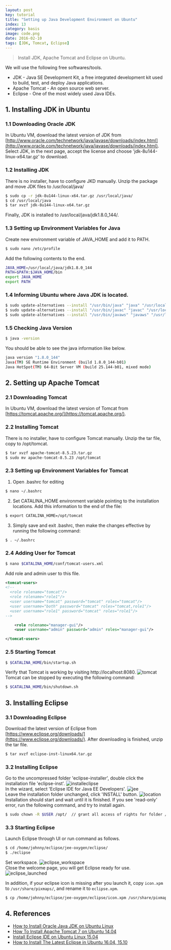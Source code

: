 ```yaml
---
layout: post
key: tutorial
title: "Setting up Java Development Environment on Ubuntu"
index: 13
category: basis
image: code.png
date: 2016-02-10
tags: [JDK, Tomcat, Eclipse]
---
```


> Install JDK, Apache Tomcat and Eclipse on Ubuntu.

We will use the following free softwares/tools.
* JDK - Java SE Development Kit, a free integrated development kit used to build, test, and deploy Java applications.
* Apache Tomcat - An open source web server.
* Eclipse - One of the most widely used Java IDEs.

## 1. Installing JDK in Ubuntu
### 1.1 Downloading Oracle JDK
In Ubuntu VM, download the latest version of JDK from [http://www.oracle.com/technetwork/java/javase/downloads/index.html](http://www.oracle.com/technetwork/java/javase/downloads/index.html). Select JDK, in the next page, accept the license and choose 'jdk-8u144-linux-x64.tar.gz' to download.
### 1.2 Installing JDK
There is no installer, have to configure JKD manually. Unzip the package and move JDK files to /usr/local/java/
```sh
$ sudo cp -r jdk-8u144-linux-x64.tar.gz /usr/local/java/
$ cd /usr/local/java
$ tar xvzf jdk-8u144-linux-x64.tar.gz
```
Finally, JDK is installed to /usr/local/java/jdk1.8.0_144/.
### 1.3 Setting up Environment Variables for Java
Create new environment variable of JAVA_HOME and add it to PATH.
```sh
$ sudo nano /etc/profile
```
Add the following contents to the end.
```sh
JAVA_HOME=/usr/local/java/jdk1.8.0_144
PATH=$PATH:$JAVA_HOME/bin
export JAVA_HOME
export PATH
```
### 1.4 Informing Ubuntu where Java JDK is located.
```sh
$ sudo update-alternatives --install "/usr/bin/java" "java" "/usr/local/java/jdk1.8.0_144/bin/java" 1
$ sudo update-alternatives --install "/usr/bin/javac" "javac" "/usr/local/java/jdk1.8.0_144/bin/javac" 1
$ sudo update-alternatives --install "/usr/bin/javaws" "javaws" "/usr/local/java/jdk1.8.0_144/bin/javaws" 1
```

### 1.5 Checking Java Version
```sh
$ java -version
```
You should be able to see the java information like below.
```sh
java version "1.8.0_144"
Java(TM) SE Runtime Environment (build 1.8.0_144-b01)
Java HotSpot(TM) 64-Bit Server VM (build 25.144-b01, mixed mode)
```

## 2. Setting up Apache Tomcat
### 2.1 Downloading Tomcat
In Ubuntu VM, download the latest version of Tomcat from [https://tomcat.apache.org/](https://tomcat.apache.org/).
### 2.2 Installing Tomcat
There is no installer, have to configure Tomcat manually. Unzip the tar file, copy to /opt/tomcat.
```sh
$ tar xvzf apache-tomcat-8.5.23.tar.gz
$ sudo mv apache-tomcat-8.5.23 /opt/tomcat
```
### 2.3 Setting up Environment Variables for Tomcat
1) Open .bashrc for editing
```sh
$ nano ~/.bashrc
```
2) Set CATALINA_HOME environment variable pointing to the installation locations. Add this information to the end of the file:
```sh
$ export CATALINA_HOME=/opt/tomcat
```
3) Simply save and exit .bashrc, then make the changes effective by running the following command:
```sh
$ . ~/.bashrc
```

### 2.4 Adding User for Tomcat
```sh
$ nano $CATALINA_HOME/conf/tomcat-users.xml
```
Add role and admin user to this file.
```xml
<tomcat-users>
<!--
  <role rolename="tomcat"/>
  <role rolename="role1"/>
  <user username="tomcat" password="tomcat" roles="tomcat"/>
  <user username="both" password="tomcat" roles="tomcat,role1"/>
  <user username="role1" password="tomcat" roles="role1"/>
-->

    <role rolename="manager-gui"/>
    <user username="admin" password="admin" roles="manager-gui"/>

</tomcat-users>
```

### 2.5 Starting Tomcat  
```sh
$ $CATALINA_HOME/bin/startup.sh
```
Verify that Tomcat is working by visiting http://localhost:8080.
![tomcat](/public/posts/2016-02-10/tomcat.png)  
Tomcat can be stopped by executing the following command:
```sh
$ $CATALINA_HOME/bin/shutdown.sh
```

## 3. Installing Eclipse
### 3.1 Downloading Eclipse
Download the latest version of Eclipse from [https://www.eclipse.org/downloads/](https://www.eclipse.org/downloads/). After downloading is finished, unzip the tar file.
```sh
$ tar xvzf eclipse-inst-linux64.tar.gz
```
### 3.2 Installing Eclipse
Go to the uncompressed folder 'eclipse-installer', double click the installation file 'eclipse-inst'.
![installeclipse](/public/posts/2016-02-10/installeclipse.png)  
In the wizard, select 'Eclipse IDE for Java EE Developers'.
![jee](/public/posts/2016-02-10/jee.png)  
Leave the installation folder unchanged, click 'INSTALL' button.
![location](/public/posts/2016-02-10/location.png)  
Installation should start and wait until it is finished. If you see 'read-only' error, run the following command, and try to install again.
```sh
$ sudo chown -R $USER /opt/  // grant all access of rights for folder /opt/ to current user.
```
### 3.3 Starting Eclipse
Launch Eclipse through UI or run command as follows.
```sh
$ cd /home/johnny/eclipse/jee-oxygen/eclipse/
$ ./eclipse
```
Set workspace.
![eclipse_workspace](/public/posts/2016-02-10/eclipse_workspace.png)  
Close the welcome page, you will get Eclipse ready for use.
![eclipse_launched](/public/posts/2016-02-10/eclipse_launched.png)  

In addition, if your eclipse icon is missing after you launch it, copy `icon.xpm` to `/usr/share/pixmaps/`, and rename it to `eclipse.xpm`.
```sh
$ cp /home/johnny/eclipse/jee-oxygen/eclipse/icon.xpm /usr/share/pixmaps/eclipse.xpm
```

## 4. References
* [How to Install Oracle Java JDK on Ubuntu Linux](http://www.wikihow.com/Install-Oracle-Java-JDK-on-Ubuntu-Linux)
* [How To Install Apache Tomcat 7 on Ubuntu 14.04](https://www.liquidweb.com/kb/how-to-install-apache-tomcat-7-on-ubuntu-14-04/)
* [Install Eclipse IDE on Ubuntu Linux 15.04](http://linuxpitstop.com/install-eclipse-ide-on-ubuntu-linux-15-04/)
* [How to Install The Latest Eclipse in Ubuntu 16.04, 15.10](http://ubuntuhandbook.org/index.php/2016/01/how-to-install-the-latest-eclipse-in-ubuntu-16-04-15-10/)
